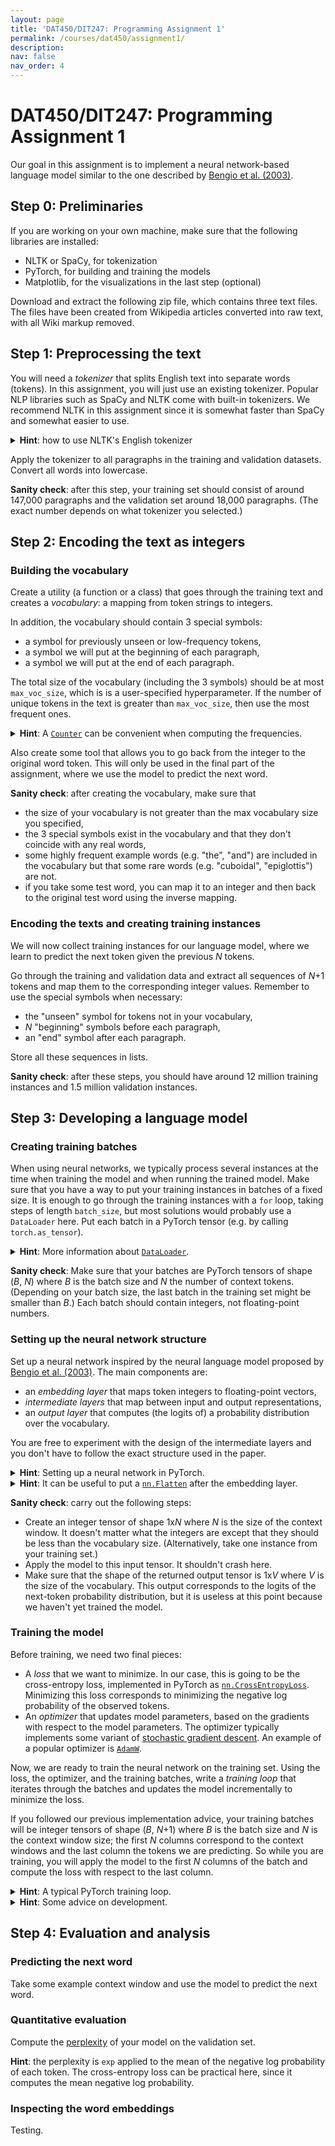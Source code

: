 ```yaml
---
layout: page
title: 'DAT450/DIT247: Programming Assignment 1'
permalink: /courses/dat450/assignment1/
description:
nav: false
nav_order: 4
---
```


# DAT450/DIT247: Programming Assignment 1

Our goal in this assignment is to implement a neural network-based language model similar to the one described by [Bengio et al. (2003)](https://www.jmlr.org/papers/volume3/bengio03a/bengio03a.pdf).

## Step 0: Preliminaries

If you are working on your own machine, make sure that the following libraries are installed:
- NLTK or SpaCy, for tokenization
- PyTorch, for building and training the models
- Matplotlib, for the visualizations in the last step (optional)

Download and extract the following zip file, which contains three text files. The files have been created from Wikipedia articles converted into raw text, with all Wiki markup removed.

## Step 1: Preprocessing the text

You will need a *tokenizer* that splits English text into separate words (tokens). In this assignment, you will just use an existing tokenizer. Popular NLP libraries such as SpaCy and NLTK come with built-in tokenizers. We recommend NLTK in this assignment since it is somewhat faster than SpaCy and somewhat easier to use.

<details>
<summary><b>Hint</b>: how to use NLTK's English tokenizer</summary>

<div style="margin-left: 10px; border-radius: 4px; background: #ddfff0; border: 1px solid black; padding: 5px;">Import the function <code>word_tokenize</code> from the <code>nltk</code> library. If you are running this on your own machine, you will first need to install NLTK with <code>pip</code> or <code>conda</code>. In Colab, NLTK is already installed.

For instance, <code>word_tokenize("Let's test!!")</code> should give the result <code>["Let", "'s", "test", "!", "!"]</code>
</div>
</details>

Apply the tokenizer to all paragraphs in the training and validation datasets. Convert all words into lowercase.

**Sanity check**: after this step, your training set should consist of around 147,000 paragraphs and the validation set around 18,000 paragraphs. (The exact number depends on what tokenizer you selected.)

## Step 2: Encoding the text as integers

### Building the vocabulary

Create a utility (a function or a class) that goes through the training text and creates a *vocabulary*: a mapping from token strings to integers.

In addition, the vocabulary should contain 3 special symbols:
- a symbol for previously unseen or low-frequency tokens,
- a symbol we will put at the beginning of each paragraph,
- a symbol we will put at the end of each paragraph.

The total size of the vocabulary (including the 3 symbols) should be at most `max_voc_size`, which is is a user-specified hyperparameter. If the number of unique tokens in the text is greater than `max_voc_size`, then use the most frequent ones.

<details>
<summary><b>Hint</b>: A <a href="https://docs.python.org/3/library/collections.html#collections.Counter"><code>Counter</code></a> can be convenient when computing the frequencies.</summary>
<div style="margin-left: 10px; border-radius: 4px; background: #ddfff0; border: 1px solid black; padding: 5px;">A <code>Counter</code> is like a regular Python dictionary, with some additional functionality for computing frequencies. For instance, you can go through each paragraph and call <a href="https://docs.python.org/3/library/collections.html#collections.Counter.update"><code>update</code></a>. After building the <code>Counter</code> on your dataset, <a href="https://docs.python.org/3/library/collections.html#collections.Counter.most_common"><code>most_common</code></a> gives the most frequent items.</div>
</details>

Also create some tool that allows you to go back from the integer to the original word token. This will only be used in the final part of the assignment, where we use the model to predict the next word.

**Sanity check**: after creating the vocabulary, make sure that
- the size of your vocabulary is not greater than the max vocabulary size you specified,
- the 3 special symbols exist in the vocabulary and that they don't coincide with any real words,
- some highly frequent example words (e.g. "the", "and") are included in the vocabulary but that some rare words (e.g. "cuboidal", "epiglottis") are not.
- if you take some test word, you can map it to an integer and then back to the original test word using the inverse mapping.

### Encoding the texts and creating training instances

We will now collect training instances for our language model, where we learn to predict the next token given the previous *N* tokens.

Go through the training and validation data and extract all sequences of *N*+1 tokens and map them to the corresponding integer values. Remember to use the special symbols when necessary:
- the "unseen" symbol for tokens not in your vocabulary,
- *N* "beginning" symbols before each paragraph,
- an "end" symbol after each paragraph.

Store all these sequences in lists.

**Sanity check**: after these steps, you should have around 12 million training instances and 1.5 million validation instances.

## Step 3: Developing a language model

### Creating training batches

When using neural networks, we typically process several instances at the time when training the model and when running the trained model.
Make sure that you have a way to put your training instances in batches of a fixed size. It is enough to go through the training instances with a `for` loop, taking steps of length `batch_size`,  but most solutions would probably use a `DataLoader` here.
Put each batch in a PyTorch tensor (e.g. by calling `torch.as_tensor`).

<details>
<summary><b>Hint</b>: More information about <a href="https://pytorch.org/tutorials/beginner/basics/data_tutorial.html"><code>DataLoader</code></a>.</summary>
<div style="margin-left: 10px; border-radius: 4px; background: #ddfff0; border: 1px solid black; padding: 5px;">
PyTorch provides a utility called <a href="https://pytorch.org/tutorials/beginner/basics/data_tutorial.html"><code>DataLoader</code></a> to help us create batches. It can work on a variety of underlying data structures, but in this assignment, we'll just apply it to the list you prepared previously.
<pre>
dl = DataLoader(your_list, batch_size=..., shuffle=..., collate_fn=torch.as_tensor)
</pre>
The arguments here are as follows:
<ul>
<li><code>batch_size</code>: the number of instances in each batch.</li>
<li><code>shuffle</code>: whether or not we rearrange the instances randomly. It is common to shuffle instances while training.</li>
<li><code>collate_fn</code>: a function that defines how each batch is created. In our case, we just want to put each batch in a tensor.</li>
</ul>
When you have created a <code>DataLoader</code>, you can iterate through the dataset batch by batch:
<pre>for batch in dl:
   ... do something with each batch ...</pre>
</div>
</details>

**Sanity check**: Make sure that your batches are PyTorch tensors of shape (*B*, *N*) where *B* is the batch size and *N* the number of context tokens. (Depending on your batch size, the last batch in the training set might be smaller than *B*.) Each batch should contain integers, not floating-point numbers.

### Setting up the neural network structure

Set up a neural network inspired by the neural language model proposed by [Bengio et al. (2003)](https://www.jmlr.org/papers/volume3/bengio03a/bengio03a.pdf). The main components are:
- an *embedding layer* that maps token integers to floating-point vectors,
- *intermediate layers* that map between input and output representations,
- an *output layer* that computes (the logits of) a probability distribution over the vocabulary.

You are free to experiment with the design of the intermediate layers and you don't have to follow the exact structure used in the paper.

<details>
<summary><b>Hint</b>: Setting up a neural network in PyTorch.</summary>
<div style="margin-left: 10px; border-radius: 4px; background: #ddfff0; border: 1px solid black; padding: 5px;">There are a few different ways that we can write code to set up a neural network in PyTorch.

If your model has the traditional structure of stacked layers, then the most concise way to declare the model is to use <code>nn.Sequential</code>:
<pre>
model = nn.Sequential(
  layer1,
  layer2,
  ...
  layerN)
</pre>
You can use any type of layers here. In our case, you'll typically start with a <code>nn.Embedding</code> layer, followed by some intermediate layers (e.g. <code>nn.Linear</code> followed by some activation such as <code>nn.ReLU</code>), and then a linear output layer.

A more general solution is to declare your network as a class that inherits from <code>nn.Module</code>. You will then have to declare your model components in <code>__init__</code> and define the forward computation in `forward`:
<pre>
class MyNetwork(nn.Module):
  def __init__(self, hyperparameters):
    super().__init__()
    self.layer1 = ... some layer ...
    self.layer2 = ... some layer ...
    ...

  def forward(self, inputs):
    step1 = self.layer1(inputs)
    step2 = self.layer2(step1)
    ...
    return something
</pre>

The second coding style, while more verbose, has the advantage that it is easier to debug: for instance, it is easy to check the shapes of intermediate computations. It is also more flexible and allows you to go beyond the constraints of a traditional layered setup.</div>
</details>

<details>
<summary><b>Hint</b>: It can be useful to put a <a href="https://pytorch.org/docs/stable/generated/torch.nn.Flatten.html"><code>nn.Flatten</code></a> after the embedding layer.</summary>
<div style="margin-left: 10px; border-radius: 4px; background: #ddfff0; border: 1px solid black; padding: 5px;"><a href="https://pytorch.org/docs/stable/generated/torch.nn.Flatten.html"><code>nn.Flatten</code></a> is a convenient tool that you can put after the embedding layer to get the right tensor shapes. Let's say we have a batch of <em>B</em> inputs, each of which is a context window of size <em>N</em>, so our input tensor has the shape (<em>B</em>, <em>N</em>). The output from the embedding layer will then have the shape (<em>B</em>, <em>N</em>, <em>D</em>) where <em>D</em> is the embedding dimensionality. If you use a <code>nn.Flatten</code>, we go back to a two-dimensional tensor of shape (<em>B</em>, <em>N</em>*<em>D</em>). That is, we can see this as a step that concatenates the embeddings of the tokens in the context window.</div>
</details>

**Sanity check**: carry out the following steps:
- Create an integer tensor of shape 1x*N* where *N* is the size of the context window. It doesn't matter what the integers are except that they should be less than the vocabulary size. (Alternatively, take one instance from your training set.)
- Apply the model to this input tensor. It shouldn't crash here.
- Make sure that the shape of the returned output tensor is 1x*V* where *V* is the size of the vocabulary. This output corresponds to the logits of the next-token probability distribution, but it is useless at this point because we haven't yet trained the model.

### Training the model

Before training, we need two final pieces:

- A *loss* that we want to minimize. In our case, this is going to be the cross-entropy loss, implemented in PyTorch as <a href="https://pytorch.org/docs/stable/generated/torch.nn.CrossEntropyLoss.html"><code>nn.CrossEntropyLoss</code></a>. Minimizing this loss corresponds to minimizing the negative log probability of the observed tokens.
- An *optimizer* that updates model parameters, based on the gradients with respect to the model parameters. The optimizer typically implements some variant of [stochastic gradient descent](https://en.wikipedia.org/wiki/Stochastic_gradient_descent). An example of a popular optimizer is <a href="https://pytorch.org/docs/stable/generated/torch.optim.AdamW.html"><code>AdamW</code></a>.

Now, we are ready to train the neural network on the training set. Using the loss, the optimizer, and the training batches, write a *training loop* that iterates through the batches and updates the model incrementally to minimize the loss.

If you followed our previous implementation advice, your training batches will
be integer tensors of shape (*B*, *N*+1) where *B* is the batch size and *N* is the context window size; the first *N* columns correspond to the context windows and the last column the tokens we are predicting.
So while you are training, you will apply the model to the first *N* columns of the batch and compute the loss with respect to the last column.

<details>
<summary><b>Hint</b>: A typical PyTorch training loop.</summary>
<div style="margin-left: 10px; border-radius: 4px; background: #ddfff0; border: 1px solid black; padding: 5px;">
<pre>
for each training epoch:
    for each batch B in the training set:
        FORWARD PASS:
	X = first N columns in B
	Y = last column in B
        apply the model to X
	compute the loss for the model output and Y
        BACKWARD PASS (updating the model parameters):
        optimizer.zero_grad()
        loss.backward()
        optimizer.step()	
</pre>
</div>
</details>

<details>
<summary><b>Hint</b>: Some advice on development.</summary>
<div style="margin-left: 10px; border-radius: 4px; background: #ddfff0; border: 1px solid black; padding: 5px;">
While developing the code, work with very small datasets until you know it doesn't crash, and then use the full training set. Monitor the cross-entropy loss (and/or the perplexity) over the training: if the loss does not decrease while you are training, there is probably an error. For instance, if the learning rate is set to a value that is too large, the loss values may be unstable or increase.
</div>
</details>

## Step 4: Evaluation and analysis

### Predicting the next word

Take some example context window and use the model to predict the next word.


### Quantitative evaluation

Compute the [perplexity](https://huggingface.co/docs/transformers/perplexity) of your model on the validation set.

**Hint**: the perplexity is `exp` applied to the mean of the negative log probability of each token. The cross-entropy loss can be practical here, since it computes the mean negative log probability.

### Inspecting the word embeddings

Testing.